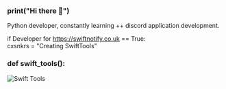 ### print("Hi there 👋")
Python developer, constantly learning ++ discord application development.

 if Developer for https://swiftnotify.co.uk == True: <br>
    cxsnkrs = "Creating SwiftTools"

### def swift_tools():
![Swift Tools](https://i.imgur.com/d6PaBAb.png)

<!--
**CXSNKRS/cxsnkrs** is a ✨ _special_ ✨ repository because its `README.md` (this file) appears on your GitHub profile.

Here are some ideas to get you started:

- 🔭 I’m currently working on ...
- 🌱 I’m currently learning ...
- 👯 I’m looking to collaborate on ...
- 🤔 I’m looking for help with ...
- 💬 Ask me about ...
- 📫 How to reach me: ...
- 😄 Pronouns: ...
- ⚡ Fun fact: ...
-->
